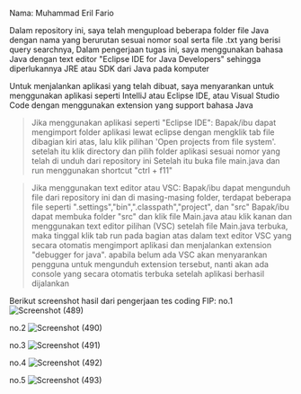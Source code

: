 Nama: Muhammad Eril Fario

Dalam repository ini, saya telah mengupload beberapa folder file Java dengan nama yang berurutan sesuai nomor soal serta file .txt yang berisi query searchnya,
Dalam pengerjaan tugas ini, saya menggunakan bahasa Java dengan text editor "Eclipse IDE for Java Developers" sehingga diperlukannya JRE atau SDK dari Java pada komputer

Untuk menjalankan aplikasi yang telah dibuat, saya menyarankan untuk menggunakan aplikasi seperti IntelliJ atau Eclipse IDE, 
atau Visual Studio Code dengan menggunakan extension yang support bahasa Java

>Jika menggunakan aplikasi seperti "Eclipse IDE":
  Bapak/ibu dapat mengimport folder aplikasi lewat eclipse dengan mengklik tab file dibagian kiri atas, 
  lalu klik pilihan 'Open projects from file system'. setelah itu klik directory dan pilih folder aplikasi sesuai nomor yang telah di unduh dari repository ini
  Setelah itu buka file main.java dan run menggunakan shortcut "ctrl + f11"

>Jika menggunakan text editor atau VSC:
  Bapak/ibu dapat mengunduh file dari repository ini dan di masing-masing folder, 
  terdapat beberapa file seperti ".settings","bin",".classpath","project", dan "src"
  Bapak/ibu dapat membuka folder "src" dan klik file Main.java atau klik kanan dan menggunakan text editor pilihan (VSC)
  setelah file Main.java terbuka, maka tinggal klik tab run pada bagian atas dalam text editor VSC yang secara otomatis
  mengimport aplikasi dan menjalankan extension "debugger for java". apabila belum ada VSC akan menyarankan pengguna untuk
  mengunduh extension tersebut, nanti akan ada console yang secara otomatis terbuka setelah aplikasi berhasil dijalankan
  
  

Berikut screenshot hasil dari pengerjaan tes coding FIP:
no.1
![Screenshot (489)](https://user-images.githubusercontent.com/85010681/201470156-99600261-a9ed-4690-839d-beff20abb339.png)

no.2
![Screenshot (490)](https://user-images.githubusercontent.com/85010681/201470158-61c12a7c-646d-4c7c-8edc-cf3508dcf493.png)

no.3
![Screenshot (491)](https://user-images.githubusercontent.com/85010681/201470159-09f7ee34-5888-41fd-b476-071720cfb773.png)

no.4
![Screenshot (492)](https://user-images.githubusercontent.com/85010681/201470162-da9fd4ca-04f2-4072-90c0-5c9ab94c0390.png)

no.5
![Screenshot (493)](https://user-images.githubusercontent.com/85010681/201470165-b6fc3ced-f9c5-4b42-9ce7-e4c395d24d22.png)


